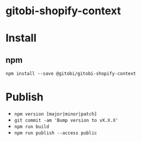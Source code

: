 # gitobi-shopify-context

# Install

## npm

`npm install --save @gitobi/gitobi-shopify-context`

# Publish

- `npm version [major|minor|patch]`
- `git commit -am 'Bump version to vX.X.X'`
- `npm run build`
- `npm run publish --access public`
